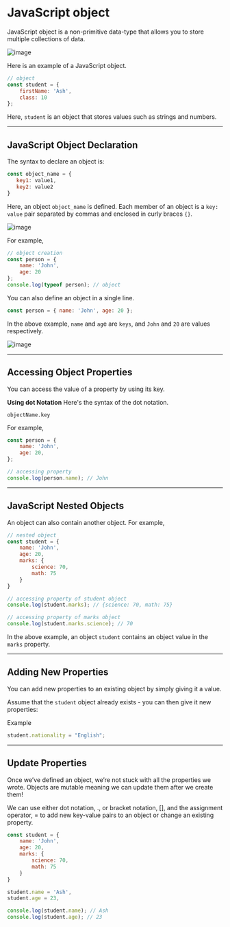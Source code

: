 # JavaScript object
JavaScript object is a non-primitive data-type that allows you to store multiple collections of data.

![image](https://user-images.githubusercontent.com/25232528/186669426-01049369-24aa-43b7-b68d-26b0338c0417.png)

Here is an example of a JavaScript object.

```js
// object
const student = {
    firstName: 'Ash',
    class: 10
};
```

Here, ```student``` is an object that stores values such as strings and numbers.

***

## JavaScript Object Declaration
The syntax to declare an object is:

```js
const object_name = {
   key1: value1,
   key2: value2
}
```

Here, an object ```object_name``` is defined. Each member of an object is a ```key:``` ```value``` pair separated by commas and enclosed in curly braces ```{}```.

![image](https://user-images.githubusercontent.com/25232528/186671237-585d51a3-475d-47c5-994a-62c7c9208e2d.png)

For example,

```js
// object creation
const person = { 
    name: 'John',
    age: 20
};
console.log(typeof person); // object
```

You can also define an object in a single line.

```js
const person = { name: 'John', age: 20 };
```

In the above example, ```name``` and ```ag```e are ```keys```, and ```John``` and ```20``` are values respectively.

![image](https://user-images.githubusercontent.com/25232528/186692389-05b5f588-92ff-4643-b15b-3aa4553c5900.png)

***

## Accessing Object Properties
You can access the value of a property by using its key.

**Using dot Notation**
Here's the syntax of the dot notation.

```
objectName.key
```

For example,

```js
const person = { 
    name: 'John', 
    age: 20, 
};

// accessing property
console.log(person.name); // John
```

***

## JavaScript Nested Objects
An object can also contain another object. For example,

```js
// nested object
const student = { 
    name: 'John', 
    age: 20,
    marks: {
        science: 70,
        math: 75
    }
}

// accessing property of student object
console.log(student.marks); // {science: 70, math: 75}

// accessing property of marks object
console.log(student.marks.science); // 70
```

In the above example, an object ```student``` contains an object value in the ```marks``` property.

***

## Adding New Properties
You can add new properties to an existing object by simply giving it a value.

Assume that the ```student``` object already exists - you can then give it new properties:

Example

```js
student.nationality = "English";
```

***

## Update Properties
Once we’ve defined an object, we’re not stuck with all the properties we wrote. Objects are mutable meaning we can update them after we create them!

We can use either dot notation, ., or bracket notation, [], and the assignment operator, = to add new key-value pairs to an object or change an existing property.


```js
const student = { 
    name: 'John', 
    age: 20,
    marks: {
        science: 70,
        math: 75
    }
}

student.name = 'Ash',
student.age = 23,

console.log(student.name); // Ash
console.log(student.age); // 23
```
